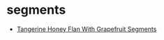 # segments

 * [Tangerine Honey Flan With Grapefruit Segments](index/t/tangerine-honey-flan-with-grapefruit-segments-234825.json)
